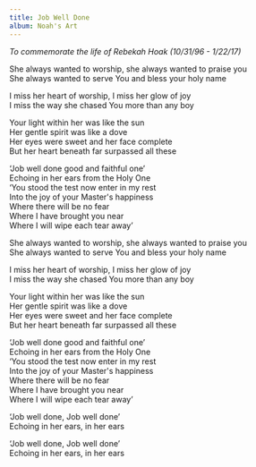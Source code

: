```yaml
---
title: Job Well Done
album: Noah's Art
---
```

_To commemorate the life of Rebekah Hoak (10/31/96 - 1/22/17)_

She always wanted to worship, she always wanted to praise you  
She always wanted to serve You and bless your holy name  

I miss her heart of worship, I miss her glow of joy  
I miss the way she chased You more than any boy  

Your light within her was like the sun  
Her gentle spirit was like a dove  
Her eyes were sweet and her face complete  
But her heart beneath far surpassed all these  

‘Job well done good and faithful one’  
Echoing in her ears from the Holy One  
‘You stood the test now enter in my rest  
Into the joy of your Master's happiness  
Where there will be no fear  
Where I have brought you near  
Where I will wipe each tear away’  

She always wanted to worship, she always wanted to praise you  
She always wanted to serve You and bless your holy name  

I miss her heart of worship, I miss her glow of joy  
I miss the way she chased You more than any boy  

Your light within her was like the sun  
Her gentle spirit was like a dove  
Her eyes were sweet and her face complete  
But her heart beneath far surpassed all these  

‘Job well done good and faithful one’  
Echoing in her ears from the Holy One  
‘You stood the test now enter in my rest  
Into the joy of your Master's happiness  
Where there will be no fear  
Where I have brought you near  
Where I will wipe each tear away’  

‘Job well done, Job well done’  
Echoing in her ears, in her ears  

‘Job well done, Job well done’  
Echoing in her ears, in her ears  